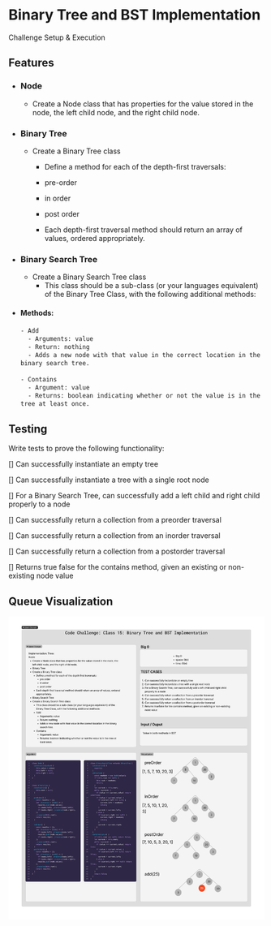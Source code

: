 # Binary Tree and BST Implementation

<!-- Short summary or background information -->
Challenge Setup & Execution

## Features

- ### Node

  - Create a Node class that has properties for the value stored in the node, the left child node, and the right child node.

- ### Binary Tree

  - Create a Binary Tree class
    - Define a method for each of the depth-first traversals:

    - pre-order
    - in order
    - post order

    - Each depth-first traversal method should return an array of values, ordered appropriately.

- ### Binary Search Tree

  - Create a Binary Search Tree class
    - This class should be a sub-class (or your languages equivalent) of the Binary Tree Class, with the following additional methods:

- #### Methods:

      - Add
        - Arguments: value
        - Return: nothing
        - Adds a new node with that value in the correct location in the binary search tree.

      - Contains
        - Argument: value
        - Returns: boolean indicating whether or not the value is in the tree at least once.

## Testing

Write tests to prove the following functionality:

[] Can successfully instantiate an empty tree

[] Can successfully instantiate a tree with a single root node

[] For a Binary Search Tree, can successfully add a left child and right child properly to a node

[] Can successfully return a collection from a preorder traversal

[] Can successfully return a collection from an inorder traversal

[] Can successfully return a collection from a postorder traversal

[] Returns true false for the contains method, given an existing or non-existing node value

## Queue Visualization

![code challenge 11](./img/tree.png)
